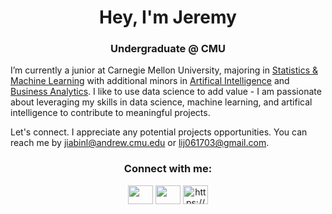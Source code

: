 <h1 align="center">Hey, I'm Jeremy</h1>

<h3 align="center">Undergraduate @ CMU</h3>

I’m currently a junior at Carnegie Mellon University, majoring in [Statistics & Machine Learning](http://coursecatalog.web.cmu.edu/schools-colleges/dietrichcollegeofhumanitiesandsocialsciences/departmentofstatistics/#statsmltext) with additional minors in [Artifical Intelligence](https://www.cs.cmu.edu/bs-in-artificial-intelligence/minor) and [Business Analytics](https://www.cmu.edu/tepper/programs/undergraduate-business/curriculum/majors-and-minors.html). I like to use data science to add value - I am passionate about leveraging my skills in data science, machine learning, and artifical intelligence to contribute to meaningful projects. 

Let's connect. I appreciate any potential projects  opportunities. You can reach me by [jiabinl@andrew.cmu.edu](mailto:“jiabinl@andrew.cmu.edu") or [lij061703@gmail.com](mailto:“lij061703@gmail.com").

<h3 align="center">Connect with me:</h3>
<p align="center">
<a href="https://www.linkedin.com/in/jiabin-jeremy-li" target="blank"><img align="center" src="https://raw.githubusercontent.com/rahuldkjain/github-profile-readme-generator/master/src/images/icons/Social/linked-in-alt.svg" height="30" width="40" /></a>
<a href="https://www.kaggle.com/addicejeremy" target="blank"><img align="center" src="https://raw.githubusercontent.com/rahuldkjain/github-profile-readme-generator/master/src/images/icons/Social/kaggle.svg" height="30" width="40" /></a>
<a href="https://www.instagram.com/addice_jeremy/" target="blank"><img align="center" src="https://raw.githubusercontent.com/rahuldkjain/github-profile-readme-generator/master/src/images/icons/Social/instagram.svg" alt="https://www.instagram.com/addice_jeremy/" height="30" width="40" /></a>
</p>
